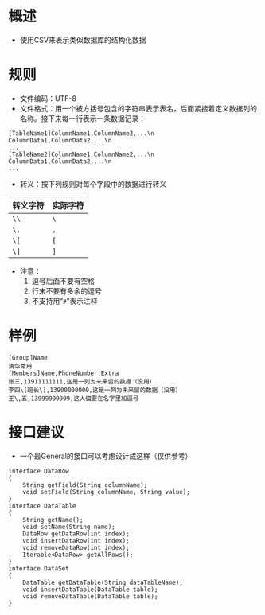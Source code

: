# 概述 #
  * 使用CSV来表示类似数据库的结构化数据

# 规则 #
  * 文件编码：UTF-8
  * 文件格式：用一个被方括号包含的字符串表示表名，后面紧接着定义数据列的名称。接下来每一行表示一条数据记录：
```
[TableName1]ColumnName1,ColumnName2,...\n   
ColumnData1,ColumnData2,...\n 
...
[TableName2]ColumnName1,ColumnName2,...\n   
ColumnData1,ColumnData2,...\n 
...
```
  * 转义：按下列规则对每个字段中的数据进行转义

| 转义字符 | 实际字符 |
|:-------------|:-------------|
| `\\` | `\` |
| `\,` | `,` |
| `\[` | `[` |
| `\]` | `]` |

  * 注意：
    1. 逗号后面不要有空格
    1. 行末不要有多余的逗号
    1. 不支持用“`#`”表示注释

# 样例 #
```
[Group]Name
清华常用
[Members]Name,PhoneNumber,Extra
张三,13911111111,这是一列为未来留的数据（没用）
李四\[班长\],13900000000,这是一列为未来留的数据（没用）
王\,五,13999999999,这人偏要在名字里加逗号
```

# 接口建议 #
  * 一个最General的接口可以考虑设计成这样（仅供参考）
```
interface DataRow
{
    String getField(String columnName);
    void setField(String columnName, String value);
}
interface DataTable
{
    String getName();
    void setName(String name);
    DataRow getDataRow(int index);
    void insertDataRow(int index);
    void removeDataRow(int index);
    Iterable<DataRow> getAllRows();
}
interface DataSet
{
    DataTable getDataTable(String dataTableName);
    void insertDataTable(DataTable table);
    void removeDataTable(DataTable table);
}
```
